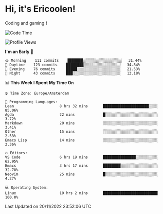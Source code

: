 # Hi, it's Ericoolen!
Coding and gaming！

<!--START_SECTION:waka-->
![Code Time](http://img.shields.io/badge/Code%20Time-531%20hrs%2043%20mins-blue)

![Profile Views](http://img.shields.io/badge/Profile%20Views-1-blue)

**I'm an Early 🐤** 

```text
🌞 Morning    111 commits    ███████░░░░░░░░░░░░░░░░░░   31.44% 
🌆 Daytime    123 commits    ████████░░░░░░░░░░░░░░░░░   34.84% 
🌃 Evening    76 commits     █████░░░░░░░░░░░░░░░░░░░░   21.53% 
🌙 Night      43 commits     ███░░░░░░░░░░░░░░░░░░░░░░   12.18%

```


📊 **This Week I Spent My Time On** 

```text
⌚︎ Time Zone: Europe/Amsterdam

💬 Programming Languages: 
Lean                     8 hrs 32 mins       █████████████████████░░░░   85.06% 
Agda                     22 mins             █░░░░░░░░░░░░░░░░░░░░░░░░   3.72% 
Markdown                 20 mins             ░░░░░░░░░░░░░░░░░░░░░░░░░   3.41% 
Other                    15 mins             ░░░░░░░░░░░░░░░░░░░░░░░░░   2.53% 
Emacs Lisp               14 mins             ░░░░░░░░░░░░░░░░░░░░░░░░░   2.36%

🔥 Editors: 
VS Code                  6 hrs 19 mins       ███████████████░░░░░░░░░░   62.95% 
Emacs                    3 hrs 17 mins       ████████░░░░░░░░░░░░░░░░░   32.78% 
Neovim                   25 mins             █░░░░░░░░░░░░░░░░░░░░░░░░   4.27%

💻 Operating System: 
Linux                    10 hrs 2 mins       █████████████████████████   100.0%

```


 Last Updated on 20/11/2022 23:52:06 UTC
<!--END_SECTION:waka-->

